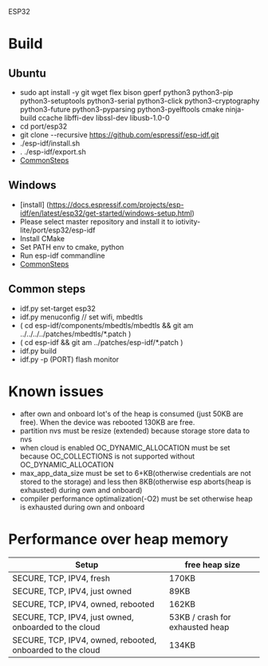 ESP32

# Build

## Ubuntu
- sudo apt install -y git wget flex bison gperf python3 python3-pip python3-setuptools python3-serial python3-click python3-cryptography python3-future python3-pyparsing python3-pyelftools cmake ninja-build ccache libffi-dev libssl-dev libusb-1.0-0
 - cd port/esp32
 - git clone --recursive https://github.com/espressif/esp-idf.git 
 - ./esp-idf/install.sh
 - . ./esp-idf/export.sh
 - [CommonSteps](#common-steps)

## Windows
 - [install] (https://docs.espressif.com/projects/esp-idf/en/latest/esp32/get-started/windows-setup.html)
 - Please select master repository and install it to iotivity-lite/port/esp32/esp-idf
 - Install CMake
 - Set PATH env to cmake, python
 - Run esp-idf commandline
 - [CommonSteps](#common-steps)


## Common steps
- idf.py set-target esp32
- idf.py menuconfig // set wifi, mbedtls
- ( cd esp-idf/components/mbedtls/mbedtls && git am ../../../../patches/mbedtls/*.patch )
- ( cd esp-idf && git am ../patches/esp-idf/*.patch )
- idf.py build
- idf.py -p (PORT) flash monitor

# Known issues
 - after own and onboard lot's of the heap is consumed (just 50KB are free). When the device was rebooted 130KB are free.
 - partition nvs must be resize (extended) because storage store data to nvs
 - when cloud is enabled OC_DYNAMIC_ALLOCATION must be set because OC_COLLECTIONS is not supported without OC_DYNAMIC_ALLOCATION
 - max_app_data_size must be set to 6+KB(otherwise credentials are not stored to the storage) and less then 8KB(otherwise esp aborts(heap is exhausted) during own and onboard)
 - compiler performance optimalization(-O2) must be set otherwise heap is exhausted during own and onboard

# Performance over heap memory
| Setup | free heap size |
| --------- | ----------- | 
| SECURE, TCP, IPV4, fresh | 170KB |
| SECURE, TCP, IPV4, just owned | 89KB |
| SECURE, TCP, IPV4, owned, rebooted | 162KB |
| SECURE, TCP, IPV4, just owned, onboarded to the cloud | 53KB / crash for exhausted heap |
| SECURE, TCP, IPV4, owned, rebooted, onboarded to the cloud | 134KB |

